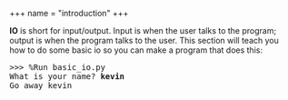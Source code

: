 +++
name = "introduction"
+++
<!--
The next few sections will each teach you a different thing that you
need to understand in order to make the high-low game shown in the
course [overview](../../). After completing the sections, I'll walk
you through the thought process that an experienced programmer would
use to write the game. This first section will teach you about **IO**.
-->

**IO** is short for input/output. Input is when the user talks to the
program; output is when the program talks to the user. This section
will teach you how to do some basic io so you can make a program that
does this:

<pre>
>>> %Run basic_io.py
What is your name? <b>kevin</b>
Go away kevin
</pre>

